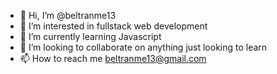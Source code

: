 - 👋 Hi, I’m @beltranme13
- 👀 I’m interested in fullstack web development
- 🌱 I’m currently learning Javascript
- 💞️ I’m looking to collaborate on anything just looking to learn 
- 📫 How to reach me beltranme13@gmail.com

<!---
beltranme13/beltranme13 is a ✨ special ✨ repository because its `README.md` (this file) appears on your GitHub profile.
You can click the Preview link to take a look at your changes.
--->
